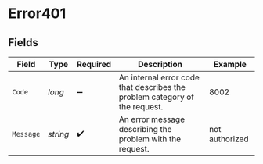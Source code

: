 # Error401


## Fields

| Field                                                                      | Type                                                                       | Required                                                                   | Description                                                                | Example                                                                    |
| -------------------------------------------------------------------------- | -------------------------------------------------------------------------- | -------------------------------------------------------------------------- | -------------------------------------------------------------------------- | -------------------------------------------------------------------------- |
| `Code`                                                                     | *long*                                                                     | :heavy_minus_sign:                                                         | An internal error code that describes the problem category of the request. | 8002                                                                       |
| `Message`                                                                  | *string*                                                                   | :heavy_check_mark:                                                         | An error message describing the problem with the request.                  | not authorized                                                             |
